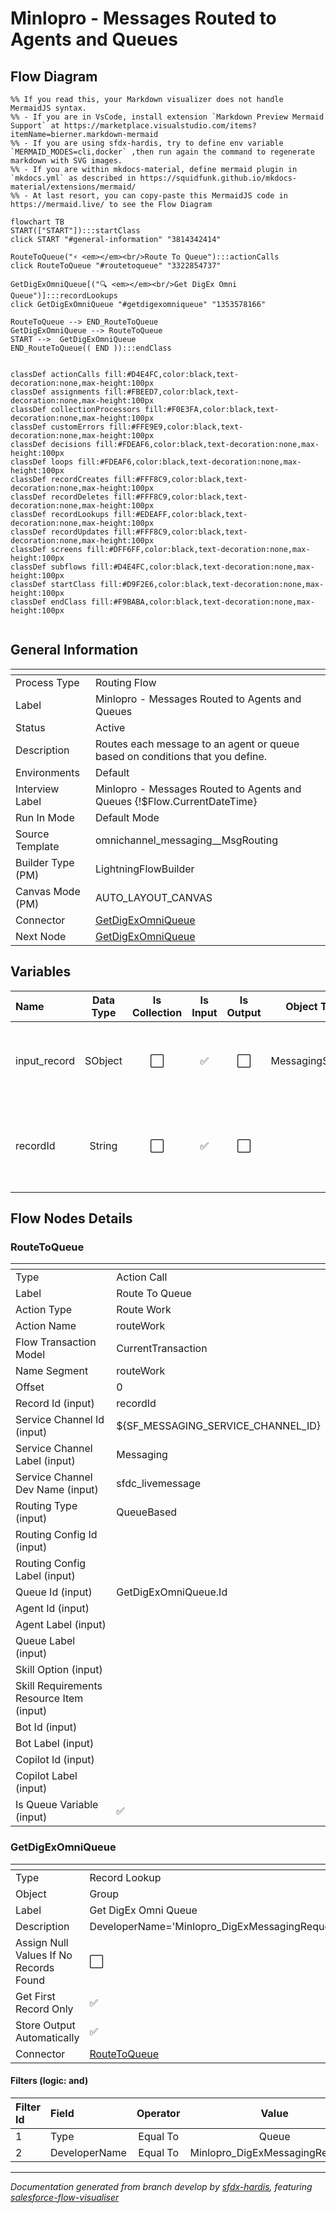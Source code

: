 # Minlopro - Messages Routed to Agents and Queues

## Flow Diagram

```mermaid
%% If you read this, your Markdown visualizer does not handle MermaidJS syntax.
%% - If you are in VsCode, install extension `Markdown Preview Mermaid Support` at https://marketplace.visualstudio.com/items?itemName=bierner.markdown-mermaid
%% - If you are using sfdx-hardis, try to define env variable `MERMAID_MODES=cli,docker` ,then run again the command to regenerate markdown with SVG images.
%% - If you are within mkdocs-material, define mermaid plugin in `mkdocs.yml` as described in https://squidfunk.github.io/mkdocs-material/extensions/mermaid/
%% - At last resort, you can copy-paste this MermaidJS code in https://mermaid.live/ to see the Flow Diagram

flowchart TB
START(["START"]):::startClass
click START "#general-information" "3814342414"

RouteToQueue("⚡ <em></em><br/>Route To Queue"):::actionCalls
click RouteToQueue "#routetoqueue" "3322854737"

GetDigExOmniQueue[("🔍 <em></em><br/>Get DigEx Omni Queue")]:::recordLookups
click GetDigExOmniQueue "#getdigexomniqueue" "1353578166"

RouteToQueue --> END_RouteToQueue
GetDigExOmniQueue --> RouteToQueue
START -->  GetDigExOmniQueue
END_RouteToQueue(( END )):::endClass


classDef actionCalls fill:#D4E4FC,color:black,text-decoration:none,max-height:100px
classDef assignments fill:#FBEED7,color:black,text-decoration:none,max-height:100px
classDef collectionProcessors fill:#F0E3FA,color:black,text-decoration:none,max-height:100px
classDef customErrors fill:#FFE9E9,color:black,text-decoration:none,max-height:100px
classDef decisions fill:#FDEAF6,color:black,text-decoration:none,max-height:100px
classDef loops fill:#FDEAF6,color:black,text-decoration:none,max-height:100px
classDef recordCreates fill:#FFF8C9,color:black,text-decoration:none,max-height:100px
classDef recordDeletes fill:#FFF8C9,color:black,text-decoration:none,max-height:100px
classDef recordLookups fill:#EDEAFF,color:black,text-decoration:none,max-height:100px
classDef recordUpdates fill:#FFF8C9,color:black,text-decoration:none,max-height:100px
classDef screens fill:#DFF6FF,color:black,text-decoration:none,max-height:100px
classDef subflows fill:#D4E4FC,color:black,text-decoration:none,max-height:100px
classDef startClass fill:#D9F2E6,color:black,text-decoration:none,max-height:100px
classDef endClass fill:#F9BABA,color:black,text-decoration:none,max-height:100px


```

<!-- Flow description -->

## General Information

|<!-- -->|<!-- -->|
|:---|:---|
|Process Type| Routing Flow|
|Label|Minlopro - Messages Routed to Agents and Queues|
|Status|Active|
|Description|Routes each message to an agent or queue based on conditions that you define.|
|Environments|Default|
|Interview Label|Minlopro - Messages Routed to Agents and Queues {!$Flow.CurrentDateTime}|
|Run In Mode| Default Mode|
|Source Template|omnichannel_messaging__MsgRouting|
| Builder Type (PM)|LightningFlowBuilder|
| Canvas Mode (PM)|AUTO_LAYOUT_CANVAS|
|Connector|[GetDigExOmniQueue](#getdigexomniqueue)|
|Next Node|[GetDigExOmniQueue](#getdigexomniqueue)|


## Variables

|Name|Data Type|Is Collection|Is Input|Is Output|Object Type|Description|
|:-- |:--:|:--:|:--:|:--:|:--:|:--  |
|input_record|SObject|⬜|✅|⬜|MessagingSession|The messaging session record that is being inputted into the flow. Necessary for the flow to run.|
|recordId|String|⬜|✅|⬜|<!-- -->|The ID of the record being inputted into the flow. Necessary for the flow to run. It's a<br/>            'MessagingSession' record ID.|


## Flow Nodes Details

### RouteToQueue

|<!-- -->|<!-- -->|
|:---|:---|
|Type|Action Call|
|Label|Route To Queue|
|Action Type|Route Work|
|Action Name|routeWork|
|Flow Transaction Model|CurrentTransaction|
|Name Segment|routeWork|
|Offset|0|
|Record Id (input)|recordId|
|Service Channel Id (input)|${SF_MESSAGING_SERVICE_CHANNEL_ID}|
|Service Channel Label (input)|Messaging|
|Service Channel Dev Name (input)|sfdc_livemessage|
|Routing Type (input)|QueueBased|
|Routing Config Id (input)|<!-- -->|
|Routing Config Label (input)|<!-- -->|
|Queue Id (input)|GetDigExOmniQueue.Id|
|Agent Id (input)|<!-- -->|
|Agent Label (input)|<!-- -->|
|Queue Label (input)|<!-- -->|
|Skill Option (input)|<!-- -->|
|Skill Requirements Resource Item (input)|<!-- -->|
|Bot Id (input)|<!-- -->|
|Bot Label (input)|<!-- -->|
|Copilot Id (input)|<!-- -->|
|Copilot Label (input)|<!-- -->|
|Is Queue Variable (input)|✅|


### GetDigExOmniQueue

|<!-- -->|<!-- -->|
|:---|:---|
|Type|Record Lookup|
|Object|Group|
|Label|Get DigEx Omni Queue|
|Description|DeveloperName='Minlopro_DigExMessagingRequests'|
|Assign Null Values If No Records Found|⬜|
|Get First Record Only|✅|
|Store Output Automatically|✅|
|Connector|[RouteToQueue](#routetoqueue)|


#### Filters (logic: **and**)

|Filter Id|Field|Operator|Value|
|:-- |:-- |:--:|:--: |
|1|Type| Equal To|Queue|
|2|DeveloperName| Equal To|Minlopro_DigExMessagingRequests|








___

_Documentation generated from branch develop by [sfdx-hardis](https://sfdx-hardis.cloudity.com), featuring [salesforce-flow-visualiser](https://github.com/toddhalfpenny/salesforce-flow-visualiser)_
